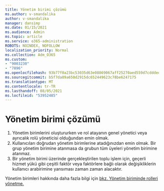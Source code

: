 ```yaml
---
title: Yönetim birimi çözümü
ms.author: v-smandalika
author: v-smandalika
manager: dansimp
ms.date: 01/15/2021
ms.audience: Admin
ms.topic: article
ms.service: o365-administration
ROBOTS: NOINDEX, NOFOLLOW
localization_priority: Normal
ms.collection: Adm_O365
ms.custom:
- "9003230"
- "7896"
ms.openlocfilehash: 93b77f0a23bc53035d63e08869067aff25270aed559d7cddded04aaa92285302
ms.sourcegitcommit: b5f7da89a650d2915dc652449623c78be6247175
ms.translationtype: MT
ms.contentlocale: tr-TR
ms.lasthandoff: 08/05/2021
ms.locfileid: "53952485"
---
```

# <a name="administrative-unit-solution"></a>Yönetim birimi çözümü

1. Yönetim birimlerini oluştururken ve rol atayanın genel yönetici veya ayrıcalık rolü yöneticisi olduğundan emin olmak.
2. Kullanıcıları doğrudan yönetim birimlerine atadığınızdan emin olmak. Bir grup yönetim birimine atanmasa da grubun tüm üyeleri yönetim birimine atanmaz.
3. Bir yönetim birimi üzerinde gerçekleştirilen toplu işlem için, geçerli hizmet yükü gibi çeşitli faktör veya faktörlere bağlı olarak değişikliklerin kullanıcı arabirimine yansıması zaman zaman alacaktır.

Yönetim birimleri hakkında daha fazla bilgi için [bkz. Yönetim biriminde rolleri yönetme.](https://docs.microsoft.com/azure/active-directory/roles/administrative-units)
